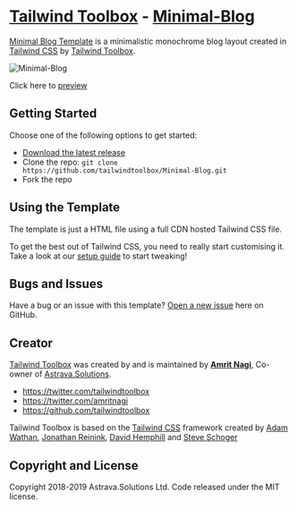 # [Tailwind Toolbox](https://www.tailwindtoolbox.com/) - [Minimal-Blog](https://www.tailwindtoolbox.com/templates/minimal-blog)

[Minimal Blog Template](https://www.tailwindtoolbox.com/templates/Minimal-Blog) is a minimalistic monochrome blog layout created in [Tailwind CSS](https://tailwindcss.com/) by [Tailwind Toolbox](https://www.tailwindtoolbox.com/).

![Minimal-Blog](https://www.tailwindtoolbox.com/templates/minimal-blog.png)

Click here to [preview](https://www.tailwindtoolbox.com/templates/minimal-blog)

## Getting Started

Choose one of the following options to get started:
* [Download the latest release](https://github.com/tailwindtoolbox/Minimal-Blog/archive/master.zip)
* Clone the repo: `git clone https://github.com/tailwindtoolbox/Minimal-Blog.git`
* Fork the repo

## Using the Template

The template is just a HTML file using a full CDN hosted Tailwind CSS file.

To get the best out of Tailwind CSS, you need to really start customising it.
Take a look at our [setup guide](https://www.tailwindtoolbox.com/setup) to start tweaking!

## Bugs and Issues

Have a bug or an issue with this template? [Open a new issue](https://github.com/tailwindtoolbox/Minimal-Blog/issues/new) here on GitHub.

## Creator

[Tailwind Toolbox](https://www.tailwindtoolbox.com/) was created by and is maintained by **[Amrit Nagi](https://amritnagi.info/)**, Co-owner of [Astrava.Solutions](https://astrava.solutions).

* https://twitter.com/tailwindtoolbox
* https://twitter.com/amritnagi
* https://github.com/tailwindtoolbox

Tailwind Toolbox is based on the [Tailwind CSS](https://www.tailwindcss.com/) framework created by [Adam Wathan](https://twitter.com/adamwathan), [Jonathan Reinink](https://twitter.com/reinink), [David Hemphill](https://twitter.com/davidhemphill) and [Steve Schoger](https://twitter.com/steveschoger)




## Copyright and License

Copyright 2018-2019 Astrava.Solutions Ltd. Code released under the MIT license.
